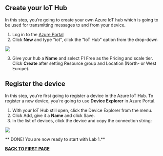 ## Create your IoT Hub
In this step, you’re going to create your own Azure IoT hub which is going to be used for transmitting messages to and from your device.

1.	Log in to the [Azure Portal](https://portal.azure.com/)
2.	Click **New** and type "iot", click the "IoT Hub" option from the drop-down
<img src="http://microservicebus.blob.core.windows.net/img/azurebootcamp_1.png"/>

3.	Give your hub a **Name** and select F1 Free as the Pricing and scale tier. Click **Create** after setting Resource group and Location (North- or West Europe). 

## Register the device
In this step, you’re first going to register a device in the Azure IoT Hub. To register a new device, you’re going to use **Device Explorer** in Azure Portal. 

1.	With your IoT Hub still open, click the Device Explorer from the menu.
2.	Click Add, give it a **Name** and click Save.
3.	In the list of devices, click the device and copy the connection string:
<img src="http://microservicebus.blob.core.windows.net/img/azurebootcamp_2.png"/>

** DONE! You are now ready to start with Lab 1.**

**[BACK TO FIRST PAGE](https://github.com/wmmihaa/azureiotbootcamp/blob/master/README.md)**
